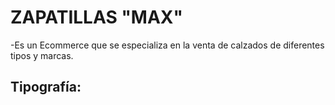 # ZAPATILLAS "MAX"

-Es un Ecommerce que se especializa en la venta de calzados de diferentes tipos y marcas.

## Tipografía:
